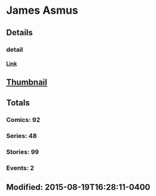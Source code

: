 # James  Asmus 
## Details
### detail
#### [Link](http://marvel.com/comics/creators/8658/james_asmus?utm_campaign=apiRef&utm_source=225578a89fc76f3d20fbffda5d17a88d)
## [Thumbnail](http://i.annihil.us/u/prod/marvel/i/mg/2/40/4badb6dcf1b97.jpg)
## Totals
### Comics: 92
### Series: 48
### Stories: 99
### Events: 2
## Modified: 2015-08-19T16:28:11-0400